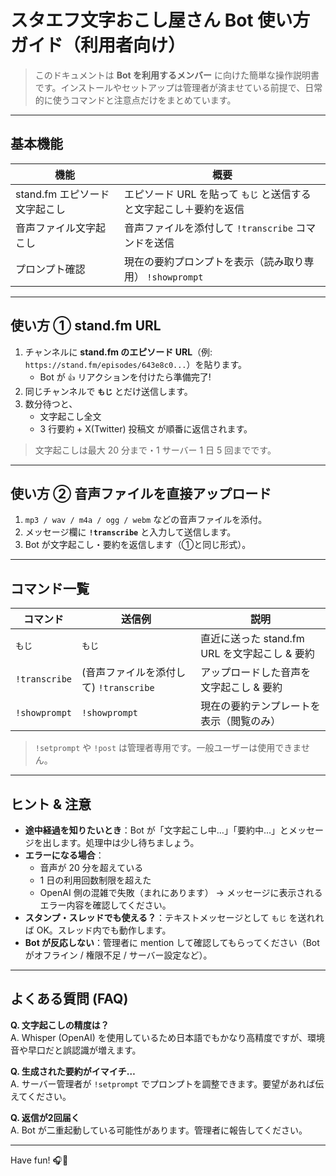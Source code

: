 # スタエフ文字おこし屋さん Bot 使い方ガイド（利用者向け）

> このドキュメントは **Bot を利用するメンバー** に向けた簡単な操作説明書です。インストールやセットアップは管理者が済ませている前提で、日常的に使うコマンドと注意点だけをまとめています。

---

## 基本機能
| 機能 | 概要 |
|------|------|
| stand.fm エピソード文字起こし | エピソード URL を貼って `もじ` と送信すると文字起こし＋要約を返信 |
| 音声ファイル文字起こし | 音声ファイルを添付して `!transcribe` コマンドを送信 |
| プロンプト確認 | 現在の要約プロンプトを表示（読み取り専用） `!showprompt` |

---

## 使い方 ① stand.fm URL
1. チャンネルに **stand.fm のエピソード URL**（例: `https://stand.fm/episodes/643e8c0...`）を貼ります。
   - Bot が `👍` リアクションを付けたら準備完了!
2. 同じチャンネルで **`もじ`** とだけ送信します。
3. 数分待つと、
   - 文字起こし全文
   - 3 行要約 + X(Twitter) 投稿文
   が順番に返信されます。

> 文字起こしは最大 20 分まで・1 サーバー 1 日 5 回までです。

---

## 使い方 ② 音声ファイルを直接アップロード
1. `mp3 / wav / m4a / ogg / webm` などの音声ファイルを添付。
2. メッセージ欄に **`!transcribe`** と入力して送信します。
3. Bot が文字起こし・要約を返信します（①と同じ形式）。

---

## コマンド一覧
| コマンド | 送信例 | 説明 |
|----------|--------|------|
| `もじ` | `もじ` | 直近に送った stand.fm URL を文字起こし & 要約 |
| `!transcribe` | (音声ファイルを添付して) `!transcribe` | アップロードした音声を文字起こし & 要約 |
| `!showprompt` | `!showprompt` | 現在の要約テンプレートを表示（閲覧のみ） |

> `!setprompt` や `!post` は管理者専用です。一般ユーザーは使用できません。

---

## ヒント & 注意
- **途中経過を知りたいとき**：Bot が「文字起こし中…」「要約中…」とメッセージを出します。処理中は少し待ちましょう。
- **エラーになる場合**：
  - 音声が 20 分を超えている
  - 1 日の利用回数制限を超えた
  - OpenAI 側の混雑で失敗（まれにあります）
  → メッセージに表示されるエラー内容を確認してください。
- **スタンプ・スレッドでも使える？**：テキストメッセージとして `もじ` を送れれば OK。スレッド内でも動作します。
- **Bot が反応しない**：管理者に mention して確認してもらってください（Bot がオフライン / 権限不足 / サーバー設定など）。

---

## よくある質問 (FAQ)
**Q. 文字起こしの精度は？**  
A. Whisper (OpenAI) を使用しているため日本語でもかなり高精度ですが、環境音や早口だと誤認識が増えます。

**Q. 生成された要約がイマイチ…**  
A. サーバー管理者が `!setprompt` でプロンプトを調整できます。要望があれば伝えてください。

**Q. 返信が2回届く**  
A. Bot が二重起動している可能性があります。管理者に報告してください。

---

Have fun! 🎧📝
